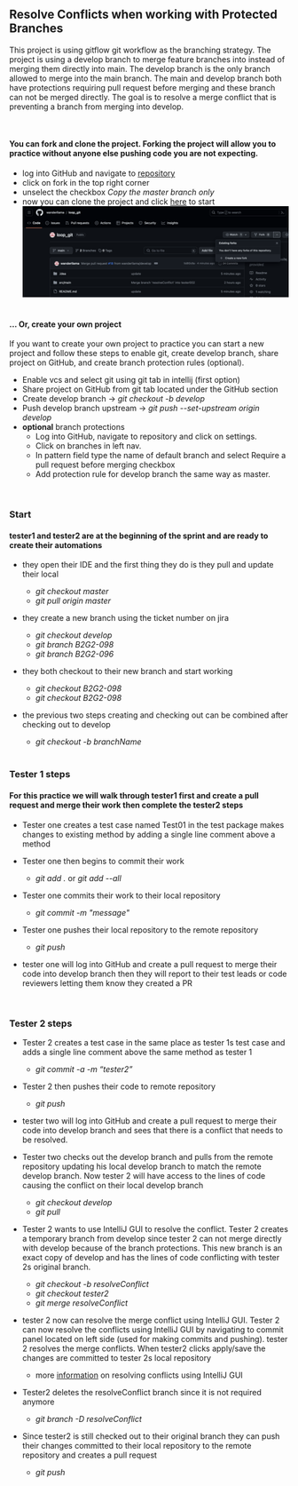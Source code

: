 ## Resolve Conflicts when working with Protected Branches

This project is using gitflow git workflow as the branching strategy. The project is using a develop branch to merge feature branches into instead of merging them directly into main.
The develop branch is the only branch allowed to merge into the main branch. The main and develop branch both have protections requiring pull request before merging and these branch can
not be merged directly. The goal is to resolve a merge conflict that is preventing a branch from merging into develop.

&nbsp;  
#### You can fork and clone the project. Forking the project will allow you to practice without anyone else pushing code you are not expecting.  
* log into GitHub and navigate to [repository](https://github.com/wanderllama/loop_git)
* click on fork in the top right corner
* unselect the checkbox _Copy the master branch only_ 
* now you can clone the project and click [here](#Start) to start
![fork.png](.idea/pictures/fork.png)
&nbsp;  
#### ... Or, create your own project
If you want to create your own project to practice you can start a new project and follow these steps to enable git, create develop branch, share project on GitHub, and create branch protection rules (optional).  

* Enable vcs and select git using git tab in intellij (first option)  
* Share project on GitHub from git tab located under the GitHub section  
* Create develop branch -> _git checkout -b develop_
* Push develop branch upstream -> _git push --set-upstream origin develop_
* **optional** branch protections
  * Log into GitHub, navigate to repository and click on settings.
  * Click on branches in left nav. 
  * In pattern field type the name of default branch and select Require a pull request before merging checkbox 
  * Add protection rule for develop branch the same way as master.

&nbsp;
### Start
#### tester1 and tester2 are at the beginning of the sprint and are ready to create their automations

* they open their IDE and the first thing they do is they pull and update their local 
  * _git checkout master_ 
  * _git pull origin master_

* they create a new branch using the ticket number on jira 
  * _git checkout develop_ 
  * _git branch B2G2-098_ 
  * _git branch B2G2-096_

* they both checkout to their new branch and start working 
  * _git checkout B2G2-098_ 
  * _git checkout B2G2-098_
  
* the previous two steps creating and checking out can be combined after checking out to develop
    * _git checkout -b branchName_    
&nbsp;
### Tester 1 steps
#### For this practice we will walk through tester1 first and create a pull request and merge their work then complete the tester2 steps

* Tester one creates a test case named Test01 in the test package makes changes to existing method by adding a single line comment above a method
  

* Tester one then begins to commit their work  
    * _git add ._ or _git add --all_
  

* Tester one commits their work to their local repository
    * _git commit -m "message"_


* Tester one pushes their local repository to the remote repository
    * _git push_
  

* tester one will log into GitHub and create a pull request to merge their code into develop branch
then they will report to their test leads or code reviewers letting them know they created a PR

&nbsp;
### Tester 2 steps

* Tester 2 creates a test case in the same place as tester 1s test case and adds a single line comment above the same method as tester 1
    * _git commit -a -m “tester2”_
  

* Tester 2 then pushes their code to remote repository
  * _git push_
  

* tester two will log into GitHub and create a pull request to merge their code into develop branch and sees that there is a conflict that needs to be resolved.
  

* Tester two checks out the develop branch and pulls from the remote repository updating his local develop branch to match the remote develop branch. Now tester 2 will have access to the lines of code causing the conflict on their local develop branch
    * _git checkout develop_
    * _git pull_
  

* Tester 2 wants to use IntelliJ GUI to resolve the conflict. Tester 2 creates a temporary branch from develop since tester 2 can not merge directly with develop because of the branch protections. This new branch is an exact copy of develop and has the lines of code conflicting with tester 2s original branch.
  * _git checkout -b resolveConflict_
  * _git checkout tester2_
  * _git merge resolveConflict_
  

* tester 2 now can resolve the merge conflict using IntelliJ GUI. Tester 2 can now resolve the conflicts using IntelliJ GUI by navigating to commit panel located on left side (used for making commits and pushing). tester 2 resolves the merge conflicts. When tester2 clicks apply/save the changes are committed to tester 2s local repository
  * more [information](https://www.jetbrains.com/help/idea/resolve-conflicts.html) on resolving conflicts using IntelliJ GUI  
  

* Tester2 deletes the resolveConflict branch since it is not required anymore
  * _git branch -D resolveConflict_
  

* Since tester2 is still checked out to their original branch they can push their changes committed to their local repository to the remote repository and creates a pull request
    * _git push_
  



